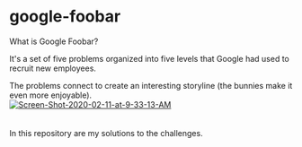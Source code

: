 # google-foobar

What is Google Foobar?

It's a set of five problems organized into five levels that Google had used to recruit new employees.

The problems connect to create an interesting storyline (the bunnies make it even more enjoyable).
<br />
<a href="https://ibb.co/K5kZQPk"><img src="https://i.ibb.co/b6Zhy0Z/Screen-Shot-2020-02-11-at-9-33-13-AM.png" alt="Screen-Shot-2020-02-11-at-9-33-13-AM" border="0"></a><br /><a target='_blank' href='https://imgbb.com/'></a><br />
<br />
In this repository are my solutions to the challenges.


